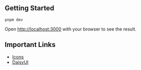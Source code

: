 ## Getting Started
```
pnpm dev
```
Open [http://localhost:3000](http://localhost:3000) with your browser to see the result.

## Important Links
- [Icons](https://react-icons.github.io/react-icons/icons/go/)
- [DaisyUI](https://daisyui.com/)
